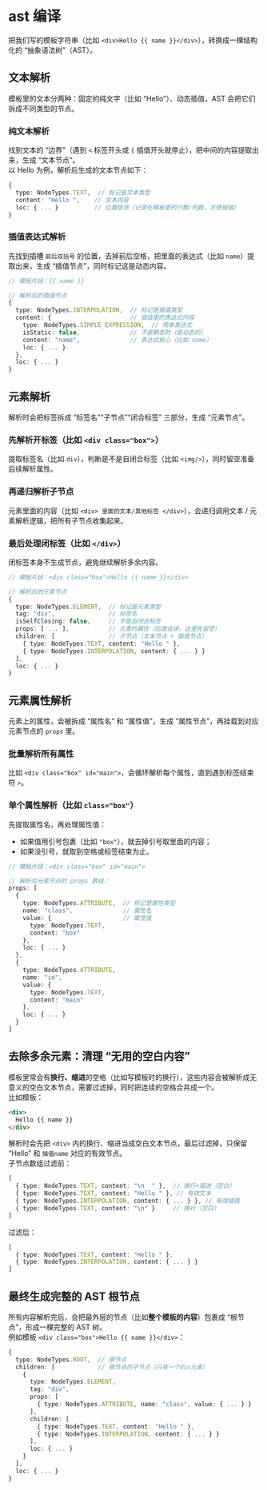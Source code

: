 # ast 编译
把我们写的模板字符串（比如 `<div>Hello {{ name }}</div>`），转换成一棵结构化的 “抽象语法树”（AST）。

## 文本解析
模板里的文本分两种：固定的纯文字（比如 “Hello”）、动态插值，AST 会把它们拆成不同类型的节点。

### 纯文本解析
找到文本的 “边界”（遇到 `<` 标签开头或 `{` 插值开头就停止），把中间的内容提取出来，生成 “文本节点”。  
以 Hello 为例，解析后生成的文本节点如下：
```ts
{
  type: NodeTypes.TEXT,  // 标记是文本类型
  content: "Hello ",    // 文本内容
  loc: { ... }          // 位置信息（记录在模板里的行数/列数，方便报错）
}
```

### 插值表达式解析
先找到插槽 `前后双括号` 的位置，去掉前后空格，把里面的表达式（比如 `name`）提取出来，生成 “插值节点”，同时标记这是动态内容。
```ts
// 模板片段：{{ name }}

// 解析后的插值节点
{
  type: NodeTypes.INTERPOLATION,  // 标记是插值类型
  content: {                      // 插值里的表达式内容
    type: NodeTypes.SIMPLE_EXPRESSION,  // 简单表达式
    isStatic: false,              // 不是静态的（是动态的）
    content: "name",              // 表达式核心（比如 name）
    loc: { ... }
  },
  loc: { ... }
}
```

## 元素解析
解析时会把标签拆成 “标签名”“子节点”“闭合标签” 三部分，生成 “元素节点”。
### 先解析开标签（比如 `<div class="box">`）
提取标签名（比如 `div`），判断是不是自闭合标签（比如 `<img/>`），同时留空准备后续解析属性。

### 再递归解析子节点
元素里面的内容（比如 `<div> 里面的文本/其他标签 </div>`），会递归调用文本 / 元素解析逻辑，把所有子节点收集起来。

###  最后处理闭标签（比如 `</div>`）
闭标签本身不生成节点，避免继续解析多余内容。
```ts
// 模板片段：<div class="box">Hello {{ name }}</div>

// 解析后的元素节点
{
  type: NodeTypes.ELEMENT,  // 标记是元素类型
  tag: "div",               // 标签名
  isSelfClosing: false,     // 不是自闭合标签
  props: [ ... ],           // 元素的属性（后面会讲，这里先留空）
  children: [               // 子节点（文本节点 + 插值节点）
    { type: NodeTypes.TEXT, content: "Hello " },
    { type: NodeTypes.INTERPOLATION, content: { ... } }
  ],
  loc: { ... }
}
```

## 元素属性解析
元素上的属性，会被拆成 “属性名” 和 “属性值”，生成 “属性节点”，再挂载到对应元素节点的 `props` 里。

### 批量解析所有属性
比如 `<div class="box" id="main">`，会循环解析每个属性，直到遇到标签结束符 `>`。

### 单个属性解析（比如 `class="box"`）
先提取属性名，再处理属性值：
 - 如果值用引号包裹（比如 `"box"`），就去掉引号取里面的内容；
 - 如果没引号，就取到空格或标签结束为止。

```ts
// 模板片段：<div class="box" id="main">

// 解析后元素节点的 props 数组：
props: [
  {
    type: NodeTypes.ATTRIBUTE,  // 标记是属性类型
    name: "class",              // 属性名
    value: {                    // 属性值
      type: NodeTypes.TEXT,
      content: "box"
    },
    loc: { ... }
  },
  {
    type: NodeTypes.ATTRIBUTE,
    name: "id",
    value: {
      type: NodeTypes.TEXT,
      content: "main"
    },
    loc: { ... }
  }
]
```

## 去除多余元素：清理 “无用的空白内容”
模板里常会有**换行、缩进**的空格（比如写模板时的换行），这些内容会被解析成无意义的空白文本节点，需要过滤掉，同时把连续的空格合并成一个。  
比如模板：
```html
<div>
  Hello {{ name }}
</div>
```
解析时会先把 `<div>` 内的换行、缩进当成空白文本节点，最后过滤掉，只保留 “Hello” 和 `插值name` 对应的有效节点。  
子节点数组过滤前：
```ts
[
  { type: NodeTypes.TEXT, content: "\n  " },  // 换行+缩进（空白）
  { type: NodeTypes.TEXT, content: "Hello " }, // 有效文本
  { type: NodeTypes.INTERPOLATION, content: { ... } }, // 有效插值
  { type: NodeTypes.TEXT, content: "\n" }     // 换行（空白）
]
```
过滤后：
```ts
[
  { type: NodeTypes.TEXT, content: "Hello " },
  { type: NodeTypes.INTERPOLATION, content: { ... } }
]
```

## 最终生成完整的 AST 根节点
所有内容解析完后，会把最外层的节点（比如**整个模板的内容**）包裹成 “根节点”，形成一棵完整的 AST 树。  
例如模板  `<div class="box">Hello {{ name }}</div>`：
```ts
{
  type: NodeTypes.ROOT,  // 根节点
  children: [            // 根节点的子节点（只有一个div元素）
    {
      type: NodeTypes.ELEMENT,
      tag: "div",
      props: [
        { type: NodeTypes.ATTRIBUTE, name: "class", value: { ... } }
      ],
      children: [
        { type: NodeTypes.TEXT, content: "Hello " },
        { type: NodeTypes.INTERPOLATION, content: { ... } }
      ],
      loc: { ... }
    }
  ],
  loc: { ... }
}
```
